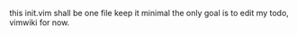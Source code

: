 



this init.vim shall be one file
keep it minimal
the only goal is to edit my todo, vimwiki for now.
